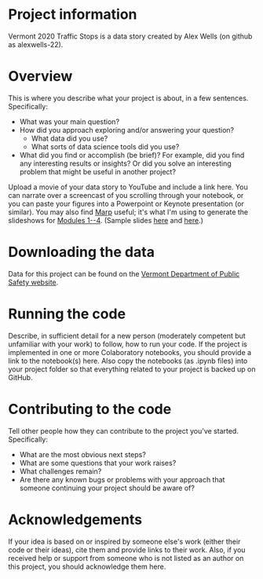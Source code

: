 # Project information

Vermont 2020 Traffic Stops is a data story created by Alex Wells (on github as alexwells-22).

# Overview

This is where you describe what your project is about, in a few sentences.  Specifically:
- What was your main question?
- How did you approach exploring and/or answering your question?
  - What data did you use?
  - What sorts of data science tools did you use?
- What did you find or accomplish (be brief)?  For example, did you find any interesting results or insights?  Or did you solve an interesting problem that might be useful in another project?

Upload a movie of your data story to YouTube and include a link here.  You can narrate over a screencast of you scrolling through your notebook, or you can paste your figures into a Powerpoint or Keynote presentation (or similar).  You may also find [Marp](https://yhatt.github.io/marp/) useful; it's what I'm using to generate the slideshows for [Modules 1--4](https://github.com/ContextLab/storytelling-with-data/blob/master/slides/outline.md).  (Sample slides [here](https://github.com/ContextLab/storytelling-with-data/blob/master/slides/modules_and_numpy.md) and [here](https://github.com/ContextLab/storytelling-with-data/blob/master/slides/pandas.md).)

# Downloading the data

Data for this project can be found on the [Vermont Department of Public Safety website](https://vsp.vermont.gov/communityaffairs/trafficstops).

# Running the code

Describe, in sufficient detail for a new person (moderately competent but unfamiliar with your work) to follow, how to run your code.  If the project is implemented in one or more Colaboratory notebooks, you should provide a link to the notebook(s) here.  Also copy the notebooks (as .ipynb files) into your project folder so that everything related to your project is backed up on GitHub.

# Contributing to the code

Tell other people how they can contribute to the project you've started.  Specifically:
- What are the most obvious next steps?
- What are some questions that your work raises?
- What challenges remain?
- Are there any known bugs or problems with your approach that someone continuing your project should be aware of?

# Acknowledgements

If your idea is based on or inspired by someone else's work (either their code or their ideas), cite them and provide links to their work.  Also, if you received help or support from someone who is not listed as an author on this project, you should acknowledge them here.
